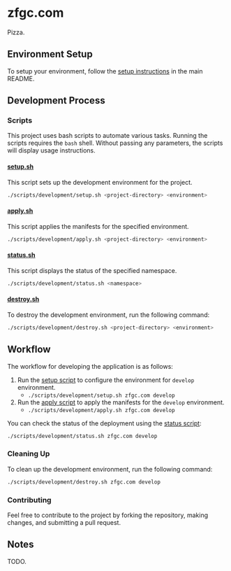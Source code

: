 # zfgc.com

Pizza.

## Environment Setup

To setup your environment, follow the [setup instructions](../README.md#setup) in the main README.

## Development Process

### Scripts

This project uses bash scripts to automate various tasks. Running the scripts requires the `bash` shell. Without passing any parameters, the scripts will display usage instructions.

#### [setup.sh](./scripts/development/setup.sh)

This script sets up the development environment for the project.

```bash
./scripts/development/setup.sh <project-directory> <environment>
```

#### [apply.sh](./scripts/development/apply.sh)

This script applies the manifests for the specified environment.

```bash
./scripts/development/apply.sh <project-directory> <environment>
```

#### [status.sh](./scripts/development/status.sh)

This script displays the status of the specified namespace.

```bash
./scripts/development/status.sh <namespace>
```

#### [destroy.sh](./scripts/development/destroy.sh)

To destroy the development environment, run the following command:

```bash
./scripts/development/destroy.sh <project-directory> <environment>
```

## Workflow

The workflow for developing the application is as follows:

1. Run the [setup script](#setupsh) to configure the environment for `develop` environment.
   - `./scripts/development/setup.sh zfgc.com develop`
2. Run the [apply script](#applysh) to apply the manifests for the `develop` environment.
   - `./scripts/development/apply.sh zfgc.com develop`
  
You can check the status of the deployment using the [status script](#statussh):

```bash
./scripts/development/status.sh zfgc.com develop
```

### Cleaning Up

To clean up the development environment, run the following command:

```bash
./scripts/development/destroy.sh zfgc.com develop
```

### Contributing

Feel free to contribute to the project by forking the repository, making changes, and submitting a pull request.

## Notes

TODO.
